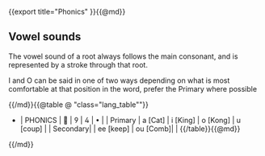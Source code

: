{{export
	title="Phonics"
}}{{@md}}

Vowel sounds
------------

The vowel sound of a root always follows the main consonant, and is represented by a stroke through that root.

I and O can be said in one of two ways depending on what is most comfortable at that position in the word, prefer the Primary where possible

{{/md}}{{@table @ "class=\"lang_table\""}}
* | PHONICS |   		|  		|  		|  		|
| Primary | a [Cat] | i [King] | o [Kong] | u [coup] |
| Secondary|	| ee [keep]  | ou [Comb]| |
{{/table}}{{@md}}





{{/md}}
